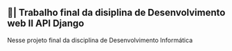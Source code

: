 ## 📑| Trabalho final da disiplina de Desenvolvimento web II API Django

  Nesse projeto final da disciplina de Desenvolvimento  Informática 
